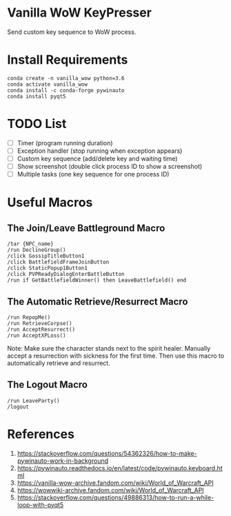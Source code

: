 # Vanilla WoW KeyPresser
Send custom key sequence to WoW process.

# Install Requirements
```
conda create -n vanilla_wow python=3.6 
conda activate vanilla_wow
conda install -c conda-forge pywinauto
conda install pyqt5 
```

# TODO List
- [ ] Timer (program running duration)
- [ ] Exception handler (stop running when exception appears)
- [ ] Custom key sequence (add/delete key and waiting time) 
- [ ] Show screenshot (double click process ID to show a screenshot)
- [ ] Multiple tasks (one key sequence for one process ID)

# Useful Macros
## The Join/Leave Battleground Macro
```
/tar {NPC_name}
/run DeclineGroup()
/click GossipTitleButton1
/click BattlefieldFrameJoinButton
/click StaticPopup1Button1
/click PVPReadyDialogEnterBattleButton
/run if GetBattlefieldWinner() then LeaveBattlefield() end
```

## The Automatic Retrieve/Resurrect Macro
```
/run RepopMe()
/run RetrieveCorpse()
/run AcceptResurrect()
/run AcceptXPLoss()
```
Note: 
Make sure the character stands next to the spirit healer.
Manually accept a resurrection with sickness for the first time.
Then use this macro to automatically retrieve and resurrect. 

## The Logout Macro
```
/run LeaveParty()
/logout
```

# References
1. https://stackoverflow.com/questions/54362326/how-to-make-pywinauto-work-in-background
2. https://pywinauto.readthedocs.io/en/latest/code/pywinauto.keyboard.html
3. https://vanilla-wow-archive.fandom.com/wiki/World_of_Warcraft_API
4. https://wowwiki-archive.fandom.com/wiki/World_of_Warcraft_API
5. https://stackoverflow.com/questions/49886313/how-to-run-a-while-loop-with-pyqt5